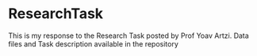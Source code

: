 # ResearchTask

This is my response to the Research Task posted by Prof Yoav Artzi. Data files and Task description available in the repository
